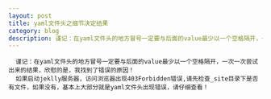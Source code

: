 ```yaml
---
layout: post
title: yaml文件头之细节决定结果
category: blog
description: 谨记：在yaml文件头的地方冒号一定要与后面的value最少以一个空格隔开，一次一次尝试出来的结果！
---
```


      谨记：在yaml文件头的地方冒号一定要与后面的value最少以一个空格隔开，一次一次尝试出来的结果，欣慰的是，我找到了错误的原因！
      如果启动jeklly服务器，访问浏览器出现403Forbidden错误,请先检查_site目录下是否有文件，如果没有，基本上大部分就是yaml文件头出现错误，请仔细查看！
